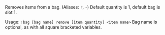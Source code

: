 Removes items from a bag. (Aliases: `r`, `-`)
Default quantity is 1, default bag is slot 1.

Usage: `!bag [bag name] remove [item quantity] <item name>`
Bag name is optional, as with all square bracketed variables.
